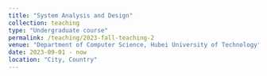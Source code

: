 ```yaml
---
title: "System Analysis and Design"
collection: teaching
type: "Undergraduate course"
permalink: /teaching/2023-fall-teaching-2
venue: "Department of Computer Science, Hubei University of Technology"
date: 2023-09-01 - now
location: "City, Country"
---
```


